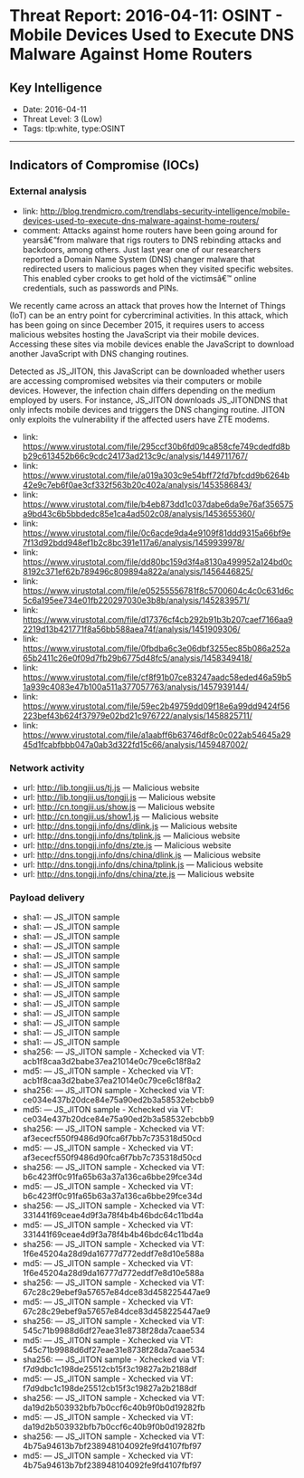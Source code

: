 # Threat Report: 2016-04-11: OSINT - Mobile Devices Used to Execute DNS Malware Against Home Routers


## Key Intelligence
* Date: 2016-04-11
* Threat Level: 3 (Low)
* Tags: tlp:white, type:OSINT

---

## Indicators of Compromise (IOCs)
### External analysis
* link: http://blog.trendmicro.com/trendlabs-security-intelligence/mobile-devices-used-to-execute-dns-malware-against-home-routers/
* comment: Attacks against home routers have been going around for yearsâ€”from malware that rigs routers to DNS rebinding attacks and backdoors, among others.  Just last year one of our researchers reported a Domain Name System (DNS) changer malware that redirected users to malicious pages when they visited specific websites. This enabled cyber crooks to get hold of the victimsâ€™ online credentials, such as passwords and PINs.

We recently came across an attack that proves how the Internet of Things (IoT) can be an entry point for cybercriminal activities. In this attack, which has been going on since December 2015, it requires users to access malicious websites hosting the JavaScript via their mobile devices. Accessing these sites via mobile devices enable the JavaScript to download another JavaScript with DNS changing routines.

Detected as JS_JITON, this JavaScript can be downloaded whether users are accessing compromised websites via their computers or mobile devices. However, the infection chain differs depending on the medium employed by users. For instance, JS_JITON downloads JS_JITONDNS that only infects mobile devices and triggers the DNS changing routine. JITON only exploits the vulnerability if the affected users have ZTE modems.
* link: https://www.virustotal.com/file/295ccf30b6fd09ca858cfe749cdedfd8bb29c613452b66c9cdc24173ad213c9c/analysis/1449711767/
* link: https://www.virustotal.com/file/a019a303c9e54bff72fd7bfcdd9b6264b42e9c7eb6f0ae3cf332f563b20c402a/analysis/1453586843/
* link: https://www.virustotal.com/file/b4eb873dd1c037dabe6da9e76af356575a9bd43c6b5bbdedc85e1ca4ad502c08/analysis/1453655360/
* link: https://www.virustotal.com/file/0c6acde9da4e9109f81ddd9315a66bf9e7f13d92bdd948ef1b2c8bc391e117a6/analysis/1459939978/
* link: https://www.virustotal.com/file/dd80bc159d3f4a8130a499952a124bd0c8192c371ef62b789496c809894a822a/analysis/1456446825/
* link: https://www.virustotal.com/file/e05255556781f8c5700604c4c0c631d6c5c6a195ee734e01fb220297030e3b8b/analysis/1452839571/
* link: https://www.virustotal.com/file/d17376cf4cb292b91b3b207caef7166aa92219d13b421771f8a56bb588aea74f/analysis/1451909306/
* link: https://www.virustotal.com/file/0fbdba6c3e06dbf3255ec85b086a252a65b2411c26e0f09d7fb29b6775d48fc5/analysis/1458349418/
* link: https://www.virustotal.com/file/cf8f91b07ce83247aadc58eded46a59b51a939c4083e47b100a511a377057763/analysis/1457939144/
* link: https://www.virustotal.com/file/59ec2b49759dd09f18e6a99dd9424f56223bef43b624f37979e02bd21c976722/analysis/1458825711/
* link: https://www.virustotal.com/file/a1aabff6b63746df8c0c022ab54645a2945d1fcabfbbb047a0ab3d322fd15c66/analysis/1459487002/

### Network activity
* url: http://lib.tongjii.us/tj.js — Malicious website
* url: http://lib.tongjii.us/tongji.js — Malicious website
* url: http://cn.tongjii.us/show.js — Malicious website
* url: http://cn.tongjii.us/show1.js — Malicious website
* url: http://dns.tongjj.info/dns/dlink.js — Malicious website
* url: http://dns.tongjj.info/dns/tplink.js — Malicious website
* url: http://dns.tongjj.info/dns/zte.js — Malicious website
* url: http://dns.tongjj.info/dns/china/dlink.js — Malicious website
* url: http://dns.tongjj.info/dns/china/tplink.js — Malicious website
* url: http://dns.tongjj.info/dns/china/zte.js — Malicious website

### Payload delivery
* sha1: <sha1> — JS_JITON sample
* sha1: <sha1> — JS_JITON sample
* sha1: <sha1> — JS_JITON sample
* sha1: <sha1> — JS_JITON sample
* sha1: <sha1> — JS_JITON sample
* sha1: <sha1> — JS_JITON sample
* sha1: <sha1> — JS_JITON sample
* sha1: <sha1> — JS_JITON sample
* sha1: <sha1> — JS_JITON sample
* sha1: <sha1> — JS_JITON sample
* sha1: <sha1> — JS_JITON sample
* sha1: <sha1> — JS_JITON sample
* sha1: <sha1> — JS_JITON sample
* sha1: <sha1> — JS_JITON sample
* sha256: <sha256> — JS_JITON sample - Xchecked via VT: acb1f8caa3d2babe37ea21014e0c79ce6c18f8a2
* md5: <md5> — JS_JITON sample - Xchecked via VT: acb1f8caa3d2babe37ea21014e0c79ce6c18f8a2
* sha256: <sha256> — JS_JITON sample - Xchecked via VT: ce034e437b20dce84e75a90ed2b3a58532ebcbb9
* md5: <md5> — JS_JITON sample - Xchecked via VT: ce034e437b20dce84e75a90ed2b3a58532ebcbb9
* sha256: <sha256> — JS_JITON sample - Xchecked via VT: af3ececf550f9486d90fca6f7bb7c735318d50cd
* md5: <md5> — JS_JITON sample - Xchecked via VT: af3ececf550f9486d90fca6f7bb7c735318d50cd
* sha256: <sha256> — JS_JITON sample - Xchecked via VT: b6c423ff0c91fa65b63a37a136ca6bbe29fce34d
* md5: <md5> — JS_JITON sample - Xchecked via VT: b6c423ff0c91fa65b63a37a136ca6bbe29fce34d
* sha256: <sha256> — JS_JITON sample - Xchecked via VT: 331441f69ceae4d9f3a78f4b4b46bdc64c11bd4a
* md5: <md5> — JS_JITON sample - Xchecked via VT: 331441f69ceae4d9f3a78f4b4b46bdc64c11bd4a
* sha256: <sha256> — JS_JITON sample - Xchecked via VT: 1f6e45204a28d9da16777d772eddf7e8d10e588a
* md5: <md5> — JS_JITON sample - Xchecked via VT: 1f6e45204a28d9da16777d772eddf7e8d10e588a
* sha256: <sha256> — JS_JITON sample - Xchecked via VT: 67c28c29ebef9a57657e84dce83d458225447ae9
* md5: <md5> — JS_JITON sample - Xchecked via VT: 67c28c29ebef9a57657e84dce83d458225447ae9
* sha256: <sha256> — JS_JITON sample - Xchecked via VT: 545c71b9988d6df27eae31e8738f28da7caae534
* md5: <md5> — JS_JITON sample - Xchecked via VT: 545c71b9988d6df27eae31e8738f28da7caae534
* sha256: <sha256> — JS_JITON sample - Xchecked via VT: f7d9dbc1c198de25512cb15f3c19827a2b2188df
* md5: <md5> — JS_JITON sample - Xchecked via VT: f7d9dbc1c198de25512cb15f3c19827a2b2188df
* sha256: <sha256> — JS_JITON sample - Xchecked via VT: da19d2b503932bfb7b0ccf6c40b9f0b0d19282fb
* md5: <md5> — JS_JITON sample - Xchecked via VT: da19d2b503932bfb7b0ccf6c40b9f0b0d19282fb
* sha256: <sha256> — JS_JITON sample - Xchecked via VT: 4b75a94613b7bf238948104092fe9fd4107fbf97
* md5: <md5> — JS_JITON sample - Xchecked via VT: 4b75a94613b7bf238948104092fe9fd4107fbf97
